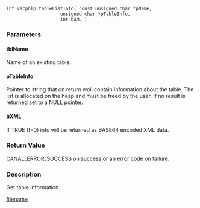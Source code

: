


```clike
int vscphlp_tableListInfo( const unsigned char *pName, 
                    unsigned char *pTableInfo, 
                    int bXML )
```

### Parameters

#### tblName
Name of an existing table.

#### pTableInfo
Pointer to string that on return woll contain information about the table. The list is allocated on the heap and must be freed by the user. If no result is returned set to a NULL pointer.

#### bXML
If TRUE (!=0) info will be returned as BASE64 encoded XML data.

### Return Value
CANAL_ERROR_SUCCESS on success or an error code on failure. 

### Description
Get table information.




[filename](./bottom_copyright.md ':include')